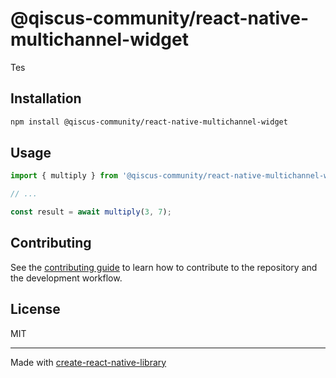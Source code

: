 # @qiscus-community/react-native-multichannel-widget

Tes

## Installation

```sh
npm install @qiscus-community/react-native-multichannel-widget
```

## Usage


```js
import { multiply } from '@qiscus-community/react-native-multichannel-widget';

// ...

const result = await multiply(3, 7);
```


## Contributing

See the [contributing guide](CONTRIBUTING.md) to learn how to contribute to the repository and the development workflow.

## License

MIT

---

Made with [create-react-native-library](https://github.com/callstack/react-native-builder-bob)

